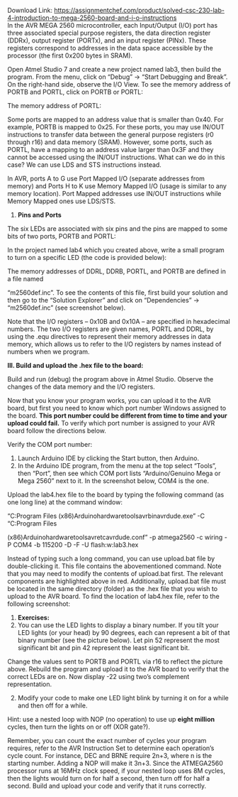 Download Link: https://assignmentchef.com/product/solved-csc-230-lab-4-introduction-to-mega-2560-board-and-i-o-instructions
<br>
In the AVR MEGA 2560 microcontroller, each Input/Output (I/O) port has three associated special purpose registers, the data direction register (DDRx), output register (PORTx), and an input register (PINx). These registers correspond to addresses in the data space accessible by the processor (the first 0x200 bytes in SRAM).

Open Atmel Studio 7 and create a new project named lab3, then build the program. From the menu, click on “Debug” -&gt; “Start Debugging and Break”. On the right-hand side, observe the I/O View. To see the memory address of PORTB and PORTL, click on PORTB or PORTL:

The memory address of PORTL:

Some ports are mapped to an address value that is smaller than 0x40. For example, PORTB is mapped to 0x25. For these ports, you may use IN/OUT instructions to transfer data between the general purpose registers (r0 through r16) and data memory (SRAM). However, some ports, such as PORTL, have a mapping to an address value larger than 0x3F and they cannot be accessed using the IN/OUT instructions. What can we do in this case? We can use LDS and STS instructions instead.

In AVR, ports A to G use Port Mapped I/O (separate addresses from memory) and Ports H to K use Memory Mapped I/O (usage is similar to any memory location). Port Mapped addresses use IN/OUT instructions while Memory Mapped ones use LDS/STS.

<ol>

 <li><strong> Pins and Ports </strong></li>

</ol>

The six LEDs are associated with six pins and the pins are mapped to some bits of two ports, PORTB and PORTL:

In the project named lab4 which you created above, write a small program to turn on a specific LED (the code is provided below):

The memory addresses of DDRL, DDRB, PORTL, and PORTB are defined in a file named

“m2560def.inc”. To see the contents of this file, first build your solution and then go to the “Solution Explorer” and click on “Dependencies” -&gt; “m2560def.inc” (see screenshot below).

Note that the I/O registers – 0x10B and 0x10A – are specified in hexadecimal numbers. The two I/O registers are given names, PORTL and DDRL, by using the .equ directives to represent their memory addresses in data memory, which allows us to refer to the I/O registers by names instead of numbers when we program.

<strong>III. Build and upload the .hex file to the board:</strong>

Build and run (debug) the program above in Atmel Studio. Observe the changes of the data memory and the I/O registers.

Now that you know your program works, you can upload it to the AVR board, but first you need to know which port number Windows assigned to the board. <strong>This port number could be different from time to time and your upload could fail.</strong> To verify which port number is assigned to your AVR board follow the directions below.

Verify the COM port number:

<ol>

 <li>Launch Arduino IDE by clicking the Start button, then Arduino.</li>

 <li>In the Arduino IDE program, from the menu at the top select “Tools”, then “Port”, then see which COM port lists “Arduino/Genuino Mega or Mega 2560” next to it. In the screenshot below, COM4 is the one.</li>

</ol>

Upload the lab4.hex file to the board by typing the following command (as one long line) at the command window:

“C:Program Files (x86)Arduinohardwaretoolsavrbinavrdude.exe” -C “C:Program Files

(x86)Arduinohardwaretoolsavretcavrdude.conf” -p atmega2560 -c wiring -P COM4 -b 115200 -D -F -U flash:w:lab3.hex

Instead of typing such a long command, you can use upload.bat file by double-clicking it. This file contains the abovementioned command. Note that you may need to modify the contents of upload.bat first. The relevant components are highlighted above in red. Additionally, upload.bat file must be located in the same directory (folder) as the .hex file that you wish to upload to the AVR board. To find the location of lab4.hex file, refer to the following screenshot:

<ol>

 <li><strong> Exercises:</strong></li>

 <li>You can use the LED lights to display a binary number. If you tilt your LED lights (or your head) by 90 degrees, each can represent a bit of that binary number (see the picture below). Let pin 52 represent the most significant bit and pin 42 represent the least significant bit.</li>

</ol>

Change the values sent to PORTB and PORTL via r16 to reflect the picture above. Rebuild the program and upload it to the AVR board to verify that the correct LEDs are on. Now display -22 using two’s complement representation.

<ol start="2">

 <li>Modify your code to make one LED light blink by turning it on for a while and then off for a while.</li>

</ol>

Hint: use a nested loop with NOP (no operation) to use up <strong>eight million</strong> cycles, then turn the lights on or off (XOR gate?).

Remember, you can count the exact number of cycles your program requires, refer to the AVR Instruction Set to determine each operation’s cycle count. For instance, DEC and BRNE require 2n+3, where n is the starting number. Adding a NOP will make it 3n+3. Since the ATMEGA2560 processor runs at 16MHz clock speed, if your nested loop uses 8M cycles, then the lights would turn on for half a second, then turn off for half a second. Build and upload your code and verify that it runs correctly.
